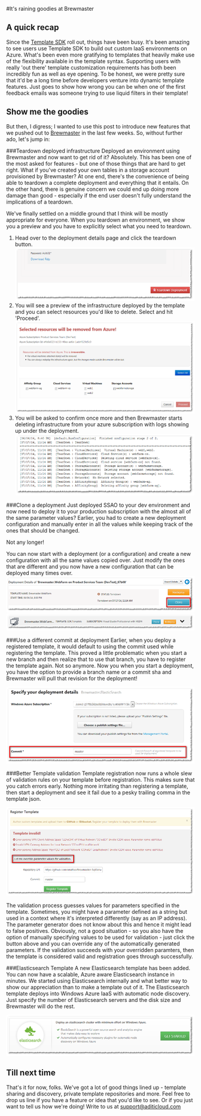 #It's raining goodies at Brewmaster

## A quick recap

Since the [Template SDK](https://www.aditicloud.com/documentation/brewmaster?page=Toc#possibilities) roll out, things have been busy. It's been amazing to see users use Template SDK to build out custom IaaS environments on Azure. What's been even more gratifying to  templates that heavily make use of the flexibility available in the template syntax. Supporting users with really 'out there' template customization requirements has both been incredibly fun as well as eye opening. To be honest, we were pretty sure that  it'd be a long time before developers venture into dynamic template features. Just goes to show how wrong you can be when one of the first feedback emails was someone trying to use liquid filters in their template!

## Show me the goodies
But then, I digress; I wanted to use this post to introduce new features that we pushed out to [Brewmaster](http://www.aditicloud.com) in the last few weeks. So, without further ado, let's jump in:

###Teardown deployed infrastructure
Deployed an environment using Brewmaster and now want to get rid of it? Absolutely. This has been one of the most asked for features - but one of those things that are hard to get right. What if you've created your own tables in a storage account provisioned by Brewmaster? At one end, there's the convenience of being able to teardown a complete deployment and everything that it entails. On the other hand, there is genuine concern we could end up doing more damage than good - especially if the end user doesn't fully understand the implications of a teardown. 

We've finally settled on a middle ground that I think will be mostly appropriate for everyone. When you teardown an environment, we show you a preview and you have to explicitly select what you need to teardown.

1. Head over to the deployment details page and click the teardown button. 
![Teardown button](images/teardown_btn.png)
2. You will see a preview of the infrastructure deployed by the template and you can select resources you'd like to delete. Select and hit 'Proceed'. 
![Preview](images/teardown_preview.png)
3. You will be asked to confirm once more and then Brewmaster starts deleting infrastructure from your azure subscription with logs showing up under the deployment.
![Logs](images/teardown_logs.png)

###Clone a deployment
Just deployed SSAO to your dev environment and now need to deploy it to your production subscription with the almost all of the same parameter values? Earlier, you had to create a new deployment configuration and manually enter in all the values while keeping track of the ones that should be changed. 

Not any longer!

You can now start with a deployment (or a configuration) and create a new configuration with all the same values copied over. Just modify the ones that are different and you now have a new configuration that can be deployed many times over.
![From a deployment](images/clone2.png)
![From a configuration](images/clone1.png)


###Use a different commit at deployment
Earlier, when you deploy a registered template, it would default to using the commit used while registering the template. This proved a little problematic when you start a new branch and then realize that to use that branch, you have to register the template again. 
Not so anymore.
Now you when you start a deployment, you have the option to provide a branch name or a commit sha and Brewmaster will pull that revision for the deployment!

![Specify a commit](images/commit.png)

###Better Template validation
Template registration now runs a whole slew of validation rules on your template before registration. This makes sure that you catch errors early. Nothing more irritating than registering a template, then start a deployment and see it fail due to a pesky trailing comma in the template json.

![Validation errors](images/validation_errors.png)

The validation process guesses values for parameters specified in the template. Sometimes, you might have a parameter defined as a string but used in a context where it's interpreted differently (say as an IP address). The parameter generator does not know about this and hence it might lead to false positives. Obviously, not a good situation - so you also have the option of manually specifying values to be used for validation - just click the button above and you can override any of the automatically generated parameters. If the validation succeeds with your overridden paramters, then the template is considered valid and registration goes through successfully.


###Elasticsearch Template
A new Elasticsearch template has been added. You can now have a scalable, Azure aware Elasticsearch instance in minutes. We started using Elasticsearch internally and what better way to show our appreciation than to make a template out of it. The Elasticsearch template deploys into Windows Azure IaaS with automatic node discovery. Just specify the number of Elasticsearch servers and the disk size and Brewmaster will do the rest.

![Elasticsearch](images/Elasticsearch.png)


## Till next time
That's it for now, folks. We've got a lot of good things lined up - template sharing and discovery, private template repositories and more. Feel free to drop us line if you have a feature or idea that you'd like to see. Or  if you just want to tell us how we're doing! Write to us at [support@aditicloud.com](mailto:support@aditicloud.com) 



